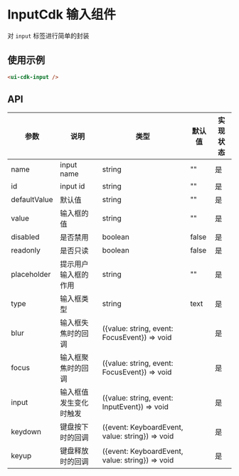 # InputCdk 输入组件

对 `input` 标签进行简单的封装

## 使用示例

```html
<ui-cdk-input />
```

## API

| 参数 | 说明 | 类型 | 默认值 | 实现状态 |
| --- | --- | --- | --- | --- |
| name | input name | string | "" | 是 |
| id | input id | string | "" | 是 |
| defaultValue | 默认值 | string | "" | 是 |
| value | 输入框的值 | string | "" | 是 |
| disabled | 是否禁用 | boolean | false | 是 |
| readonly | 是否只读 | boolean | false | 是 |
| placeholder | 提示用户输入框的作用 | string | "" | 是 |
| type | 输入框类型 | string | text | 是 |
| blur | 输入框失焦时的回调 | ({value: string, event: FocusEvent}) => void | | 是 |
| focus | 输入框聚焦时的回调 | ({value: string, event: FocusEvent}) => void | | 是 |
| input | 输入框值发生变化时触发 | ({value: string, event: InputEvent}) => void | | 是 |
| keydown | 键盘按下时的回调 | ({event: KeyboardEvent, value: string}) => void | | 是 |
| keyup | 键盘释放时的回调 | ({event: KeyboardEvent, value: string}) => void | | 是 |
